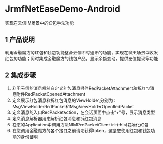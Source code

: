 # JrmfNetEaseDemo-Android
实现在云信IM场景中的红包手法功能

## 1 产品说明
利用金融魔方的红包和钱包功能整合云信即时通讯的功能，实现在聊天场景中收发红包的功能；同时集成金融魔方的钱包产品，显示余额变动，提供充值提现等功能

## 2 集成步骤
1. 利用云信的消息机制自定义红包消息附件RedPacketAttachment和拆红包消息附件RedPacketOpenedAttachment
2. 定义展示红包消息和拆红包消息的ViewHolder,分别为：MsgViewHolderRedPacket和MsgViewHolderOpenRedPacket
3. 定义消息的入口RedPacketAction，在会话页面中点击“+”号，展示消息类型
4. 定义消息解析器用来解析红包消息和拆红包消息
5. 在您的Application中调用方法NIMRedPacketClient.init(this)初始化红包 
6. 在您调用金融魔方的各个接口之前请先获得token，这是您使用红包和钱包功能的身份证明

